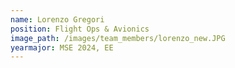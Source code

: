 ```yaml
---
name: Lorenzo Gregori
position: Flight Ops & Avionics
image_path: /images/team_members/lorenzo_new.JPG
yearmajor: MSE 2024, EE
---
```

